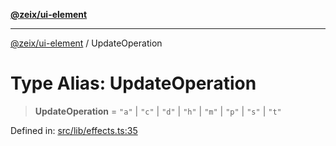 [**@zeix/ui-element**](../README.md)

***

[@zeix/ui-element](../globals.md) / UpdateOperation

# Type Alias: UpdateOperation

> **UpdateOperation** = `"a"` \| `"c"` \| `"d"` \| `"h"` \| `"m"` \| `"p"` \| `"s"` \| `"t"`

Defined in: [src/lib/effects.ts:35](https://github.com/zeixcom/ui-element/blob/a146453261eafa2845c03f05c1529bc1192370e6/src/lib/effects.ts#L35)
